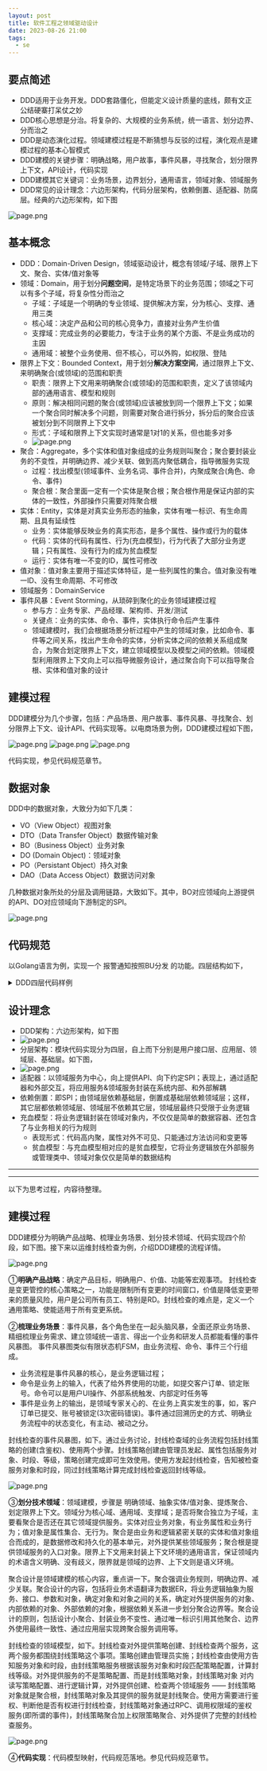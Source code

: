 ```yaml
---
layout: post
title: 软件工程之领域驱动设计
date: 2023-08-26 21:00
tags:
  - se
---
```


## 要点简述
- DDD适用于业务开发。DDD套路僵化，但能定义设计质量的底线，颇有文正公结硬寨打呆仗之妙
- DDD核心思想是分治。将复杂的、大规模的业务系统，统一语言、划分边界、分而治之
- DDD是动态演化过程。领域建模过程是不断猜想与反驳的过程，演化观点是建模过程的基本心智模式
- DDD建模的关键步骤：明确战略，用户故事，事件风暴，寻找聚合，划分限界上下文，API设计，代码实现
- DDD建模其它关键词：业务场景，边界划分，通用语言，领域对象、领域服务
- DDD常见的设计理念：六边形架构，代码分层架构，依赖倒置、适配器、防腐层。经典的六边形架构，如下图

![page.png](https://raw.githubusercontent.com/niean/niean.github.io/master/images/20230826/ddd-arch-liubianxing.png)


## 基本概念
- DDD：Domain-Driven Design，领域驱动设计，概念有领域/子域、限界上下文、聚合、实体/值对象等
- 领域：Domain，用于划分**问题空间**，是特定场景下的业务范围；领域之下可以有多个子域，将复杂性分⽽治之
    - 子域：子域是一个明确的专业领域、提供解决方案，分为核心、支撑、通用三类
    - 核心域：决定产品和公司的核心竞争力，直接对业务产生价值
    - 支撑域：完成业务的必要能力，专注于业务的某个方面、不是业务成功的主因
    - 通用域：被整个业务使用、但不核心，可以外购，如权限、登陆
- 限界上下文：Bounded Context，用于划分**解决方案空间**，通过限界上下⽂、来明确聚合(或领域)的范围和职责
    - 职责：限界上下文用来明确聚合(或领域)的范围和职责，定义了该领域内部的通用语言、模型和规则
    - 原则：解决相同问题的聚合(或领域)应该被放到同一个限界上下文；如果⼀个聚合同时解决多个问题，则需要对聚合进⾏拆分，拆分后的聚合应该被划分到不同限界上下⽂中
    - 形式：子域和限界上下文实现时通常是1对1的关系，但也能多对多
    - ![page.png](https://raw.githubusercontent.com/niean/niean.github.io/master/images/20230826/ddd-model-boundedcontext.jpg)
- 聚合：Aggregate，多个实体和值对象组成的业务规则叫聚合；聚合要封装业务的不变性，并明确边界、减少关联、做到高内聚低耦合，指导微服务实现
    - 过程：找出模型(领域事件、业务名词、事件合并)，内聚成聚合(角色、命令、事件)
    - 聚合根：聚合里面一定有一个实体是聚合根；聚合根作用是保证内部的实体的一致性，外部操作只需要对阵聚合根
- 实体：Entity，实体是对真实业务形态的抽象，实体有唯一标识、有生命周期、且具有延续性
    - 业务：实体能够反映业务的真实形态，是多个属性、操作或行为的载体
    - 代码：实体的代码有属性、行为(充血模型)，行为代表了大部分业务逻辑；只有属性、没有行为的成为贫血模型
    - 运行：实体有唯一不变的ID，属性可修改
- 值对象：值对象主要用于描述实体特征，是一些列属性的集合。值对象没有唯一ID、没有生命周期、不可修改
- 领域服务：DomainService
- 事件风暴：Event Storming，从琐碎到聚化的业务领域建模过程
    - 参与方：业务专家、产品经理、架构师、开发/测试
    - 关键点：业务的实体、命令、事件，实体执行命令后产生事件
    - 领域建模时，我们会根据场景分析过程中产生的领域对象，比如命令、事件等之间关系，找出产生命令的实体，分析实体之间的依赖关系组成聚合，为聚合划定限界上下文，建立领域模型以及模型之间的依赖。领域模型利用限界上下文向上可以指导微服务设计，通过聚合向下可以指导聚合根、实体和值对象的设计


## 建模过程
DDD建模分为几个步骤，包括：产品场景、用户故事、事件风暴、寻找聚合、划分限界上下文、设计API、代码实现等。以电商场景为例，DDD建模过程如下图，

![page.png](https://raw.githubusercontent.com/niean/niean.github.io/master/images/20230826/ddd-model-steps-1.jpg)
![page.png](https://raw.githubusercontent.com/niean/niean.github.io/master/images/20230826/ddd-model-steps-2.jpg)
![page.png](https://raw.githubusercontent.com/niean/niean.github.io/master/images/20230826/ddd-model-steps-3.jpg)

代码实现，参见代码规范章节。


## 数据对象
DDD中的数据对象，大致分为如下几类：

- VO（View Object）视图对象
- DTO（Data Transfer Object）数据传输对象
- BO（Business Object）业务对象
- DO (Domain Object)：领域对象
- PO（Persistant Object）持久对象
- DAO（Data Access Object）数据访问对象

几种数据对象所处的分层及调用链路，大致如下。其中，BO对应领域向上游提供的API、DO对应领域向下游制定的SPI。

![page.png](https://raw.githubusercontent.com/niean/niean.github.io/master/images/20230826/ddd-model-data.jpg)


## 代码规范
以Golang语言为例，实现一个 报警通知按照BU分发 的功能。四层结构如下，

<details>
<summary>DDD四层代码样例</summary>
<pre><code class="language-golang">①用户接口层
// pkg: httpcontroller
func Routes(r *gin.Engine) {
    a := BuAlarmApi{}
    group := r.Group("/api/v1/bualarm")
    group.POST("/alarm", a.BuAlarm)
}
func (this *BuAlarmApi) BuAlarm(c *gin.Context) {
    bu := c.DefaultPostForm("bu", "")
    content := c.DefaultPostForm("content", "")
    username, err := this.GetUser(c)
    alarmDTO := dto.AlarmDTO{
        Budget_unit: bu,
        Content:     content,
        Sysname:     username,
    }
    err = BuAlarmApp.BuAlarm(alarmDTO)
    ...
    c.JSON(http.StatusOK, this.Success())
}


②应用层
// pkg: application
var BuAlarmApp = new(BuAlarmAppplication)
func (this *BuAlarmAppplication) BuAlarm(alarmDTO dto.AlarmDTO) error {
    alarmBO := bo.AlarmBO{
        Budgetunit: alarmDTO.Budget_unit,
        Title:       alarmDTO.Title,
        Content:     alarmDTO.Content,
    }
    // Go依赖注入
    domain := &domain.BuAlarm{BuChatRepo: repo.BuChatRepo, IMRepo: repoIm.IMRepo}
    err = domain.AlarmByBu(&alarmBO)
    ...
    return nil
}

③领域层
// pkg: domain
// SPI: IM基础设施接口定义 IMRepo
type IMRepo interface {
    SendIM(im *do.IM) error
}
// DomainService: 领域服务 AlarmByBu
type BuAlarm struct {
    IMRepo     dependency.IMRepo     // IM基础设施
}
func (this *BuAlarm) AlarmByBu(alarmBO *bo.AlarmBO) (err error) {
    bu := strings.TrimSpace(alarmBO.Budget_unit)
    buChatDO, err := this.BuChatRepo.GetBuChat(bu)
    ...
    imDO := do.IM{
        BU:      bu,
        Tos:     buChatDO.ChatIds,
        Content: alarmBO.Content,
    }
    err = this.IMRepo.SendIM(&imDO)
    ...
    return nil
}

④基础设施层
// pkg: infrastructure
var IMRepo = new(IMSender)
// SP: IMSender实现IMRepo规定的SPI
type IMSender struct {
}
func (this *IMSender) SendIM(im *do.IM) (err error) {
    SendChat(im.Tos, im.Content, createTitle(im.Content, im.Title))
    ...
    return nil
}

</code></pre>
</details>


## 设计理念
- DDD架构：六边形架构，如下图
- ![page.png](https://raw.githubusercontent.com/niean/niean.github.io/master/images/20230826/ddd-arch-liubianxing.png)
- 分层架构：模块代码实现分为四层，自上而下分别是用户接口层、应用层、领域层、基础层。如下图，
- ![page.png](https://raw.githubusercontent.com/niean/niean.github.io/master/images/20230826/ddd-arch-fenceng.png)
- 适配器：以领域服务为中心，向上提供API、向下约定SPI；表现上，通过适配器和外部交互，将应用服务&领域服务封装在系统内部、和外部解耦
- 依赖倒置：即SPI；由领域层依赖基础层，倒置成基础层依赖领域层；这样，其它层都依赖领域层、领域层不依赖其它层，领域层最终只受限于业务逻辑
- 充血模型：将业务逻辑封装在领域对象内，不仅仅是简单的数据容器、还包含了与业务相关的行为规则
    - 表现形式：代码高内聚，属性对外不可见、只能通过方法访问和变更等
    - 贫血模型：与充血模型相对应的是贫血模型，它将业务逻辑放在外部服务或管理类中、领域对象仅仅是简单的数据结构




----
----
以下为思考过程，内容待整理。

## 建模过程
DDD建模分为明确产品战略、梳理业务场景、划分技术领域、代码实现四个阶段，如下图。接下来以运维封线检查为例，介绍DDD建模的流程详情。

![page.png](https://raw.githubusercontent.com/niean/niean.github.io/master/images/20230826/ddd-model-steps.jpg)

①**明确产品战略**：确定产品目标，明确用户、价值、功能等宏观事项。
封线检查是变更管控的核心策略之一，功能是限制所有变更的时间窗口，价值是降低变更带来的质量风险，用户是公司所有员工、特别是RD。封线检查的难点是，定义一个通用策略、使能适用于所有变更系统。


②**梳理业务场景**：事件风暴，各个角色坐在一起头脑风暴，全面还原业务场景、精细梳理业务需求、建立领域统一语言、得出一个业务和研发人员都能看懂的事件风暴图。
事件风暴图类似有限状态机FSM，由业务流程、命令、事件三个行组成。

- 业务流程是事件风暴的核心，是业务逻辑过程；
- 命令是业务上的输入，代表了给外界使用的功能，如提交客户订单、锁定账号。命令可以是用户UI操作、外部系统触发、内部定时任务等
- 事件是业务上的输出，是领域专家关心的、在业务上真实发生的事，如，客户订单已提交、账号被锁定(3次密码错误)。事件通过回溯历史的方式、明确业务流程中的状态变化，有主动、被动之分。

封线检查的事件风暴图，如下。通过业务讨论，封线检查域的业务流程包括封线策略的创建(含鉴权)、使用两个步骤。封线策略创建由管理员发起、属性包括服务对象、时段、等级，策略创建完成即可生效使用。使用方发起封线检查，告知被检查服务对象和时段，同过封线策略计算完成封线检查返回封线等级。

![page.png](https://raw.githubusercontent.com/niean/niean.github.io/master/images/20230826/ddd-model-event.jpg)


③**划分技术领域**：领域建模，步骤是 明确领域、抽象实体/值对象、提炼聚合、划定限界上下文。领域分为核心域、通用域、支撑域；是否将聚合独立为子域，主要看聚合是否还在其它领域提供服务。实体对应业务对象，有业务属性和业务行为；值对象是属性集合、无行为。聚合是由业务和逻辑紧密关联的实体和值对象组合而成的，是数据修改和持久化的基本单元，对外提供某些领域服务；聚合根是提供领域服务的入口对象。限界上下文用来封装上下文环境的通用语言，保证领域内的术语含义明确、没有歧义，限界就是领域的边界、上下文则是语义环境。

聚合设计是领域建模的核心内容，重点讲一下。聚合强调业务规则，明确边界、减少关联。聚合设计的内容，包括将业务术语翻译为数据ER，将业务逻辑抽象为服务、接口、参数和对象，确定对象和对象之间的关系，确定对外提供服务的对象、内部依赖的对象、外部依赖的对象，根据依赖关系进一步划分聚合边界等。聚合设计的原则，包括设计小聚合、封装业务不变性、通过唯一标识引用其他聚合、边界外使用最终一致性、通过应用层实现跨聚合服务调用等。

封线检查的领域模型，如下。封线检查对外提供策略创建、封线检查两个服务，这两个服务都围绕封线策略这个事项。策略创建由管理员实施；封线检查由使用方告知服务对象和时段，由封线策略服务根据该服务对象和时段匹配策略配置，计算封线等级。对外提供服务的不是策略配置、而是封线策略对象，封线策略对象 对内读写策略配置、进行逻辑计算，对外提供创建、检查两个领域服务 —— 封线策略对象就是聚合根，封线策略对象及其提供的服务就是封线聚合。使用方需要进行鉴权、判断他是否有权进行封线检查，封线策略对象通过RPC、调用权限域的鉴权服务(即所谓的事件)，封线策略聚合加上权限策略聚合、对外提供了完整的封线检查服务。

![page.png](https://raw.githubusercontent.com/niean/niean.github.io/master/images/20230826/ddd-model-model.jpg)


④**代码实现**：代码模型映射，代码规范落地。参见代码规范章节。
